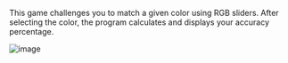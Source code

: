 This game challenges you to match a given color using RGB sliders. After selecting the color, the program calculates and displays your accuracy percentage.

![image](https://github.com/user-attachments/assets/a974f933-bc37-4727-948b-d8579c46ae3c)

